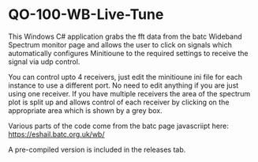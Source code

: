 # QO-100-WB-Live-Tune

This Windows C# application grabs the fft data from the batc Wideband Spectrum monitor page and allows the user to click on signals which automatically configures Minitioune to the required settings to receive the signal via udp control.

You can control upto 4 receivers, just edit the minitioune ini file for each instance to use a different port.
No need to edit anything if you are just using one receiver.
If you have multiple receivers the area of the spectrum plot is split up and allows control of each receiver by clicking on the appropriate area which is shown by a grey box.

Various parts of the code come from the batc page javascriipt here: https://eshail.batc.org.uk/wb/

A pre-compiled version is included in the releases tab.
